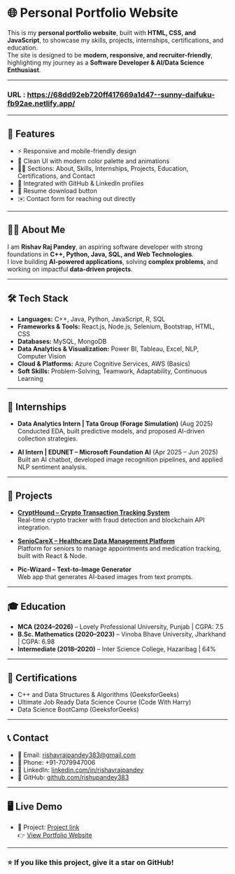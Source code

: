# 🌐 Personal Portfolio Website

This is my **personal portfolio website**, built with **HTML, CSS, and JavaScript**, to showcase my skills, projects, internships, certifications, and education.  
The site is designed to be **modern, responsive, and recruiter-friendly**, highlighting my journey as a **Software Developer & AI/Data Science Enthusiast**.

---
### URL : https://68dd92eb720ff417669a1d47--sunny-daifuku-fb92ae.netlify.app/
---

## 🚀 Features

- ⚡ Responsive and mobile-friendly design  
- 🎨 Clean UI with modern color palette and animations  
- 🧑‍💻 Sections: About, Skills, Internships, Projects, Education, Certifications, and Contact  
- 🔗 Integrated with GitHub & LinkedIn profiles  
- 📄 Resume download button  
- ✉️ Contact form for reaching out directly  

---

## 👨‍💻 About Me

I am **Rishav Raj Pandey**, an aspiring software developer with strong foundations in **C++, Python, Java, SQL, and Web Technologies**.  
I love building **AI-powered applications**, solving **complex problems**, and working on impactful **data-driven projects**.

---

## 🛠️ Tech Stack

- **Languages:** C++, Java, Python, JavaScript, R, SQL  
- **Frameworks & Tools:** React.js, Node.js, Selenium, Bootstrap, HTML, CSS  
- **Databases:** MySQL, MongoDB  
- **Data Analytics & Visualization:** Power BI, Tableau, Excel, NLP, Computer Vision  
- **Cloud & Platforms:** Azure Cognitive Services, AWS (Basics)  
- **Soft Skills:** Problem-Solving, Teamwork, Adaptability, Continuous Learning  

---

## 💼 Internships

- **Data Analytics Intern | Tata Group (Forage Simulation)** (Aug 2025)  
  Conducted EDA, built predictive models, and proposed AI-driven collection strategies.  

- **AI Intern | EDUNET – Microsoft Foundation AI** (Apr 2025 – Jun 2025)  
  Built an AI chatbot, developed image recognition pipelines, and applied NLP sentiment analysis.  

---

## 📂 Projects

- **[CryptHound – Crypto Transaction Tracking System](https://github.com/rishupandey383/CryptHound-Crypto-Transaction-Tracking-System)**  
  Real-time crypto tracker with fraud detection and blockchain API integration.  

- **[SenioCareX – Healthcare Data Management Platform](https://github.com/rishupandey383/SenioCareX)**  
  Platform for seniors to manage appointments and medication tracking, built with React & Node.  

- **Pic-Wizard – Text-to-Image Generator**  
  Web app that generates AI-based images from text prompts.  

---

## 🎓 Education

- **MCA (2024–2026)** – Lovely Professional University, Punjab | CGPA: 7.5  
- **B.Sc. Mathematics (2020–2023)** – Vinoba Bhave University, Jharkhand | CGPA: 6.98  
- **Intermediate (2018–2020)** – Inter Science College, Hazaribag | 64%  

---

## 📜 Certifications

- C++ and Data Structures & Algorithms (GeeksforGeeks)  
- Ultimate Job Ready Data Science Course (Code With Harry)  
- Data Science BootCamp (GeeksforGeeks)  

---

## 📞 Contact

- 📧 Email: [rishavrajpandey383@gmail.com](mailto:rishavrajpandey383@gmail.com)  
- 📱 Phone: +91-7079947006  
- 🔗 LinkedIn: [linkedin.com/in/rishavrajpandey](https://www.linkedin.com/in/rishavrajpandey/)  
- 🐙 GitHub: [github.com/rishupandey383](https://github.com/rishupandey383)  

---

## 🖥️ Live Demo
- 📧 Project: [Project link](mailto:https://68dd92eb720ff417669a1d47--sunny-daifuku-fb92ae.netlify.app/)  
👉 [View Portfolio Website]([https://your-username.github.io/portfolio/](https://68dd92eb720ff417669a1d47--sunny-daifuku-fb92ae.netlify.app/)) 
---

### ⭐ If you like this project, give it a star on GitHub!  
